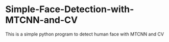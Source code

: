 # Simple-Face-Detection-with-MTCNN-and-CV
This is a simple python program to detect human face with MTCNN and CV
